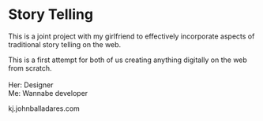 # Story Telling
This is a joint project with my girlfriend to effectively incorporate aspects of traditional story telling on the web. 

This is a first attempt for both of us creating anything digitally on the web from scratch. <br><br>
Her: Designer<br>
Me: Wannabe developer

kj.johnballadares.com
